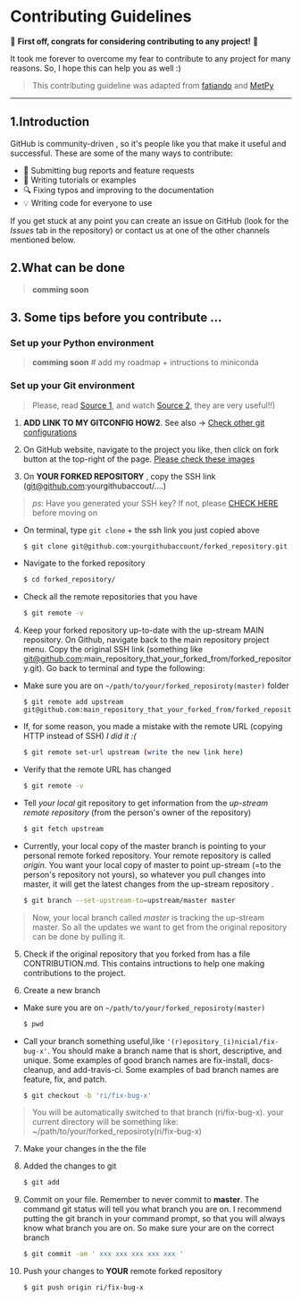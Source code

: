 # Contributing Guidelines
:tada: **First off, congrats for considering contributing to any project!** :tada:

It took me forever to overcome my fear to contribute to any project for many reasons. 
So, I hope this can help you as well :)


>  This contributing guideline was adapted from [fatiando](https://github.com/fatiando/contributing/edit/master/CONTRIBUTING.md) and [MetPy](https://github.com/Unidata/MetPy/blob/master/CONTRIBUTING.md)

-------------------------------------------------
## 1.Introduction

GitHub is  community-driven , so it's people like you  that make it useful and successful. 
These are some of the many ways to contribute:

* :bug: Submitting bug reports and feature requests
* :memo: Writing tutorials or examples
* :mag: Fixing typos and improving to the documentation
* :bulb: Writing code for everyone to use

If you get stuck at any point you can create an issue on GitHub (look for the *Issues*
tab in the repository) or contact us at one of the other channels mentioned below.

## 2.What can be done

> **comming soon**


## 3. Some tips before you contribute ... 

### Set up your Python environment

> **comming soon** # add my roadmap + intructions to miniconda

### Set up your Git environment 

> Please, read [Source 1](https://git-scm.com/book/en/v2/GitHub-Contributing-to-a-Project), and watch [Source 2](https://egghead.io/lessons/javascript-how-to-fork-and-clone-a-github-repository), they are very useful!!)

1. **ADD LINK TO MY GITCONFIG HOW2**. See also -> [Check other git configurations](https://git-scm.com/book/en/v2/Customizing-Git-Git-Configuration)

2. On GitHub website, navigate to the project you like, then click on fork button at the top-right of the page. [Please check these images](https://www.asmeurer.com/git-workflow/)

3. On **YOUR FORKED REPOSITORY** , copy the SSH link (git@github.com:yourgithubaccout/....) 

> *ps*: Have you generated your SSH key? If not, please  [CHECK HERE](https://docs.github.com/en/github/authenticating-to-github/generating-a-new-ssh-key-and-adding-it-to-the-ssh-agent) before moving on

+ On terminal, type `git clone` + the ssh link you just copied above
    
    ```sh
    $ git clone git@github.com:yourgithubaccount/forked_repository.git
    ```

+ Navigate to the forked repository
    
    ```sh
    $ cd forked_repository/
    ```
    
+ Check all the remote repositories that you have
    
    ```sh
    $ git remote -v 
    ```

4. Keep your forked repository up-to-date with the up-stream MAIN repository. On Github, navigate back to the main repository project menu. Copy the original SSH link (something like git@github.com:main_repository_that_your_forked_from/forked_repository.git). Go back to terminal and type the following:

+  Make sure you are on `~/path/to/your/forked_reposiroty(master)` folder
    
    ```ssh
    $ git remote add upstream git@github.com:main_repository_that_your_forked_from/forked_repository.git 
    ```

+ If, for some reason, you made a mistake  with the remote URL (copying HTTP instead of SSH) *I did it :(*
    
    ```sh
    $ git remote set-url upstream (write the new link here)
    ```
    
+ Verify that the remote URL has changed
    
    ```sh
    $ git remote -v
    ```
+ Tell *your local* git repository to get information from the *up-stream remote repository* (from the person's owner of the repository)
    
    ```sh
    $ git fetch upstream
    ```

+ Currently, your local copy of the master branch is pointing to your personal remote forked repository. Your remote repository is called *origin*. You want your local copy of master to point up-stream (=to the person's repository not yours), so whatever you pull changes into master, it will get the latest changes from the up-stream repository .
    
    ```sh
    $ git branch --set-upstream-to=upstream/master master
    ```
> Now, your local branch called *master* is tracking the up-stream master. So all the updates we want to get from the original repository can be done by pulling it.

5. Check if the original repository that you forked from has a file CONTRIBUTION.md. This contains intructions to help one making contributions to the project.

6. Create a new branch
    
+ Make sure you are on `~/path/to/your/forked_reposiroty(master)`
    
    ```sh
    $ pwd
    ```
    
+ Call your branch something useful,like `'(r)epository_(i)nicial/fix-bug-x'`. You should make a branch name that is short, descriptive, and unique. Some examples of good branch names are fix-install, docs-cleanup, and add-travis-ci. Some examples of bad branch names are feature, fix, and patch.
  
    ```sh
    $ git checkout -b 'ri/fix-bug-x'
    ```

> You will be automatically switched to that branch (ri/fix-bug-x). your current directory will be something like: ~/path/to/your/forked_reposiroty(ri/fix-bug-x)
 
7. Make your changes in the the file 

8. Added the changes to git 
    
    ```sh
    $ git add 
    ```

9. Commit on your file.  Remember to never commit to **master**. The command git status will tell you what branch you are on. I recommend putting the git branch in your command prompt, so that you will always know what branch you are on. So make sure your are on the correct branch

    ```sh
    $ git commit -am ' xxx xxx xxx xxx xxx '
    ```

8. Push your changes to **YOUR** remote forked repository 

    ```sh
    $ git push origin ri/fix-bug-x
    ```

